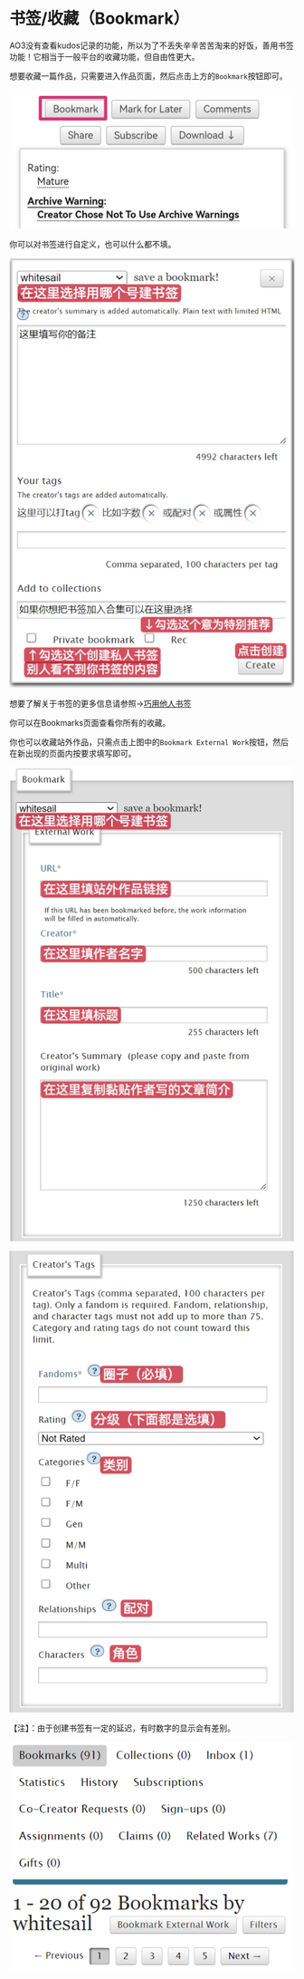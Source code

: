 # 书签/收藏（Bookmark）

AO3没有查看kudos记录的功能，所以为了不丢失辛辛苦苦淘来的好饭，善用书签功能！它相当于一般平台的收藏功能，但自由性更大。

想要收藏一篇作品，只需要进入作品页面，然后点击上方的`Bookmark`按钮即可。

![](../.gitbook/assets/Screenshot_20230324_113539.jpg)

你可以对书签进行自定义，也可以什么都不填。

![](../.gitbook/assets/MTXX_MH20230324_215306266.jpg)

想要了解关于书签的更多信息请参照→[巧用他人书签](../ru-he-chi-fan-chu-ji-ban/qiao-yong-ta-ren-shu-qian.md)

你可以在Bookmarks页面查看你所有的收藏。

你也可以收藏站外作品，只需点击上图中的`Bookmark External Work`按钮，然后在新出现的页面内按要求填写即可。

![](../.gitbook/assets/MTXX_MH20230324_220250737.jpg)

![](../.gitbook/assets/MTXX_MH20230324_220454425.jpg)



【注】：由于创建书签有一定的延迟，有时数字的显示会有差别。

![](<../.gitbook/assets/image (1) (1).png>)
